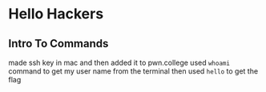 # Hello Hackers
## Intro To Commands
made ssh key in mac and then added it to pwn.college
used `whoami` command to get my user name from the terminal
then used `hello` to get the flag
